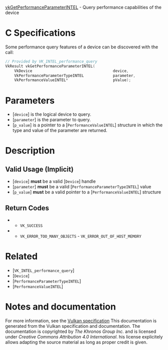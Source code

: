 [vkGetPerformanceParameterINTEL](https://www.khronos.org/registry/vulkan/specs/1.3-extensions/man/html/vkGetPerformanceParameterINTEL.html) - Query performance capabilities of the device

# C Specifications
Some performance query features of a device can be discovered with the call:
```c
// Provided by VK_INTEL_performance_query
VkResult vkGetPerformanceParameterINTEL(
    VkDevice                                    device,
    VkPerformanceParameterTypeINTEL             parameter,
    VkPerformanceValueINTEL*                    pValue);
```

# Parameters
- [`device`] is the logical device to query.
- [`parameter`] is the parameter to query.
- [`p_value`] is a pointer to a [`PerformanceValueINTEL`] structure in which the type and value of the parameter are returned.

# Description
## Valid Usage (Implicit)
-  [`device`] **must**  be a valid [`Device`] handle
-  [`parameter`] **must**  be a valid [`PerformanceParameterTypeINTEL`] value
-  [`p_value`] **must**  be a valid pointer to a [`PerformanceValueINTEL`] structure

## Return Codes
*   - `VK_SUCCESS` 
*   - `VK_ERROR_TOO_MANY_OBJECTS`  - `VK_ERROR_OUT_OF_HOST_MEMORY`

# Related
- [`VK_INTEL_performance_query`]
- [`Device`]
- [`PerformanceParameterTypeINTEL`]
- [`PerformanceValueINTEL`]

# Notes and documentation
For more information, see the [Vulkan specification](https://www.khronos.org/registry/vulkan/specs/1.3-extensions/html/vkspec.html)
This documentation is generated from the Vulkan specification and documentation.
The documentation is copyrighted by *The Khronos Group Inc.* and is licensed under *Creative Commons Attribution 4.0 International*.
his license explicitely allows adapting the source material as long as proper credit is given.
        